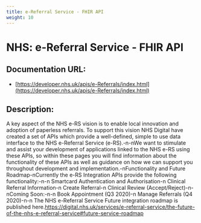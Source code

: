```yaml
---
title: e-Referral Service - FHIR API
weight: 10
---
```


# NHS: e-Referral Service - FHIR API

## Documentation URL:
 - [https://developer.nhs.uk/apis/e-Referrals/index.html](https://developer.nhs.uk/apis/e-Referrals/index.html)

## Description:
A key aspect of the NHS e-RS vision is to enable local innovation and adoption of paperless referrals. To support this vision NHS Digital have created a set of APIs which provide a well-defined, simple to use data interface to the NHS e-Referral Service (e-RS).-n-nWe want to stimulate and assist your development of applications linked to the NHS e-RS using these APIs, so within these pages you will find information about the functionality of these APIs as well as guidance on how we can support you throughout development and implementation.-nFunctionality and Future Roadmap-nCurrently the e-RS Integration APIs provide the following functionality:-n-n    Smartcard Authentication and Authorisation-n    Clinical Referral Information-n    Create Referral-n    Clinical Review (Accept/Reject)-n-nComing Soon:-n-n    Book Appointment (Q3 2020)-n    Manage Referrals (Q4 2020)-n-n    The NHS e-Referral Service Future integration roadmap is published here.<https://digital.nhs.uk/services/e-referral-service/the-future-of-the-nhs-e-referral-service#future-service-roadmap>

